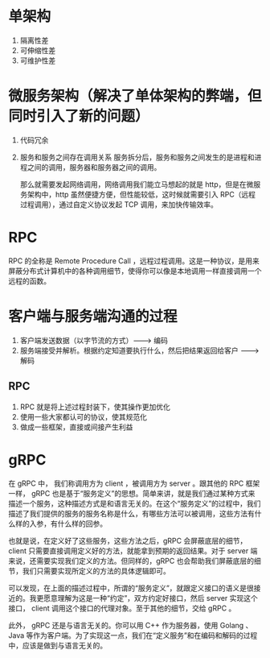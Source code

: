 # 单架构

1. 隔离性差
2. 可伸缩性差
3. 可维护性差

# 微服务架构（解决了单体架构的弊端，但同时引入了新的问题）

1. 代码冗余
2. 服务和服务之间存在调用关系
   服务拆分后，服务和服务之间发生的是进程和进程之间的调用，服务器和服务器之间的调用。

   那么就需要发起网络调用，网络调用我们能立马想起的就是 http，但是在微服务架构中，http 虽然便捷方便，但性能较低，这时候就需要引入 RPC（远程过程调用），通过自定义协议发起 TCP 调用，来加快传输效率。

# RPC

RPC 的全称是 Remote Procedure Call ，远程过程调用。这是一种协议，是用来屏蔽分布式计算机中的各种调用细节，使得你可以像是本地调用一样直接调用一个远程的函数。

# 客户端与服务端沟通的过程

1. 客户端发送数据（以字节流的方式）---> 编码
2. 服务端接受并解析。根据约定知道要执行什么，然后把结果返回给客户 ---> 解码

## RPC

1. RPC 就是将上述过程封装下，使其操作更加优化
2. 使用一些大家都认可的协议，使其规范化
3. 做成一些框架，直接或间接产生利益

# gRPC

在 gRPC 中， 我们称调用方为 client ，被调用方为 server 。跟其他的 RPC 框架一样， gRPC 也是基于“服务定义”的思想。简单来讲，就是我们通过某种方式来描述一个服务，这种描述方式是和语言无关的。在这个“服务定义”的过程中，我们描述了我们提供的服务的服务名称是什么，有哪些方法可以被调用，这些方法有什么样的入参，有什么样的回参。

也就是说，在定义好了这些服务，这些方法之后，gRPC 会屏蔽底层的细节，client 只需要直接调用定义好的方法，就能拿到预期的返回结果。对于 server 端来说，还需要实现我们定义的方法。但同样的，gRPC 也会帮助我们屏蔽底层的细节，我们只需要实现所定义的方法的具体逻辑即可。

可以发现，在上面的描述过程中，所谓的“服务定义”，就跟定义接口的语义是很接近的。我更愿意理解为这是一种“约定”，双方约定好接口，然后 server 实现这个接口， client 调用这个接口的代理对象。至于其他的细节，交给 gRPC 。

此外， gRPC 还是与语言无关的。你可以用 C++ 作为服务器，使用 Golang 、 Java 等作为客户端。为了实现这一点，我们在“定义服务”和在编码和解码的过程中，应该是做到与语言无关的。

